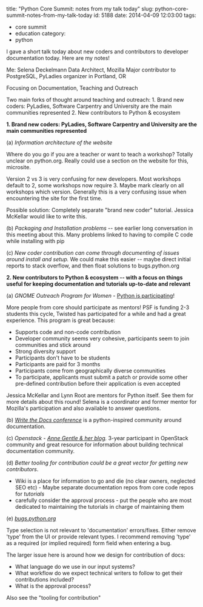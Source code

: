 title: "Python Core Summit: notes from my talk today"
slug: python-core-summit-notes-from-my-talk-today
id: 5188
date: 2014-04-09 12:03:00
tags:
- core summit
- education
category:
- python

I gave a short talk today about new coders and contributors to developer documentation today. Here are my notes!

Me: Selena Deckelmann Data Architect, Mozilla Major contributor to PostgreSQL, PyLadies organizer in Portland, OR

Focusing on Documentation, Teaching and Outreach

Two main forks of thought around teaching and outreach: 1. Brand new coders: PyLadies, Software Carpentry and University are the main communities represented 2. New contributors to Python & ecosystem

**1\. Brand new coders: PyLadies, Software Carpentry and University are the main communities represented**

(a) *Information architecture of the website*

Where do you go if you are a teacher or want to teach a workshop? Totally unclear on python.org. Really could use a section on the website for this, microsite.

Version 2 vs 3 is very confusing for new developers. Most workshops default to 2, some workshops now require 3. Maybe mark clearly on all workshops which version. Generally this is a very confusing issue when encountering the site for the first time.

Possible solution: Completely separate "brand new coder" tutorial. Jessica McKellar would like to write this.

(b) *Packaging and Installation problems* -- see earlier long conversation in this meeting about this. Many problems linked to having to compile C code while installing with pip

(c) *New coder contribution can come through documenting of issues around install and setup.* We could make this easier -- maybe direct initial reports to stack overflow, and then float solutions to bugs.python.org

**2\. New contributors to Python & ecosystem -- with a focus on things useful for keeping documentation and tutorials up-to-date and relevant**

(a) *GNOME Outreach Program for Women* - [Python is participating][1]!

More people from core should participate as mentors! PSF is funding 2-3 students this cycle, Twisted has participated for a while and had a great experience. This program is great because:

*   Supports code and non-code contribution
*   Developer community seems very cohesive, participants seem to join communities and stick around
*   Strong diversity support
*   Participants don't have to be students
*   Participants are paid for 3 months
*   Participants come from geographically diverse communities
*   To participate, applicants must submit a patch or provide some other pre-defined contribution before their application is even accepted

Jessica McKellar and Lynn Root are mentors for Python itself. See them for more details about this round! Selena is a coordinator and former mentor for Mozilla's participation and also available to answer questions.

(b) *[Write the Docs conference][2]* is a python-inspired community around documentation.

(c) *Openstack - [Anne Gentle & her blog][3].* 3-year participant in OpenStack community and great resource for information about building technical documentation community.

(d) *Better tooling for contribution could be a great vector for getting new contributors*.

*   Wiki is a place for information to go and die (no clear owners, neglected SEO etc) - Maybe separate documentation repos from core code repos for *tutorials* 
*   carefully consider the approval process - put the people who are most dedicated to maintaining the tutorials in charge of maintaining them

(e) *[bugs.python.org][4]*

Type selection is not relevant to 'documentation' errors/fixes. Either remove 'type' from the UI or provide relevant types. I recommend removing 'type' as a required (or implied required) form field when entering a bug.

The larger issue here is around how we design for contribution of docs:

*   What language do we use in our input systems? 
*   What workflow do we expect technical writers to follow to get their contributions included? 
*   What is the approval process?

Also see the "tooling for contribution"

 [1]: https://wiki.python.org/moin/OPW/2014
 [2]: http://conf.writethedocs.org/
 [3]: http://justwriteclick.com/
 [4]: http://bugs.python.org
